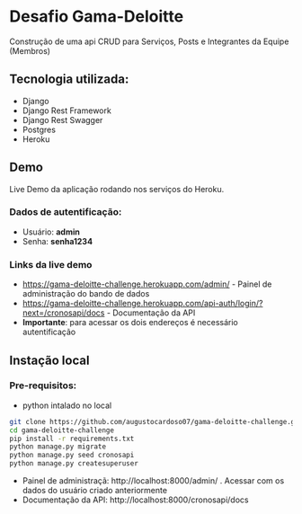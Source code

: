 # Desafio Gama-Deloitte
Construção de uma api CRUD para Serviços, Posts e Integrantes da Equipe (Membros)

## Tecnologia utilizada:
- Django
- Django Rest Framework
- Django Rest Swagger
- Postgres
- Heroku


## Demo
Live Demo da aplicação rodando nos serviços do Heroku.


### Dados de autentificação:
  - Usuário: **admin**
  - Senha: **senha1234**

### Links da live demo
- https://gama-deloitte-challenge.herokuapp.com/admin/ - Painel de administração do bando de dados
- https://gama-deloitte-challenge.herokuapp.com/api-auth/login/?next=/cronosapi/docs - Documentação da API
- **Importante**: para acessar os dois endereços é necessário autentificação


## Instação local
### Pre-requisitos: 
- python intalado no local
``` bash
git clone https://github.com/augustocardoso07/gama-deloitte-challenge.git
cd gama-deloitte-challenge
pip install -r requirements.txt
python manage.py migrate
python manage.py seed cronosapi
python manage.py createsuperuser
```
- Painel de administraçã: http://localhost:8000/admin/ . Acessar com os dados do usuário criado anteriormente
- Documentação da API: http://localhost:8000/cronosapi/docs 